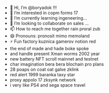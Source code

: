 - 👋 Hi, I’m @boryadok !!!
- 👀 I’m interested in copm forms 17
- 🌱 I’m currently learning ingeneering...
- 💞️ I’m looking to collaborate on sales ...
- 📫 How to reach me together rain proral zub
- 😄 Pronouns: pronosit mimo memoland
- ⚡ Fun factory kuznica gamerov notion red
- the end of made and hade boke spoke
- and handle present Xman worms 2002 year
- new battery NFT scroll mainnet and testnet
- char imagination bera bera blochain pro plans
- 28 poaps on coat oat galxe zklink
- red alert 1999 baranka taxy star
- proxy appolo 17 zksynk network
- i very like PS4 and sega space travel
